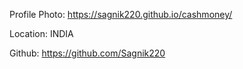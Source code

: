 Profile
Photo: https://sagnik220.github.io/cashmoney/

Location: INDIA

Github: https://github.com/Sagnik220
